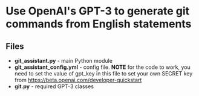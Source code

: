 # Use OpenAI's GPT-3 to generate git commands from English statements
## Files
* **git_assistant.py** - main Python module
* **git_assistant_config.yml** - config file. **NOTE** for the code to work, you need to set the value of gpt_key in this file to set your own SECRET key from https://beta.openai.com/developer-quickstart
* **git.py** - required GPT-3 classes

